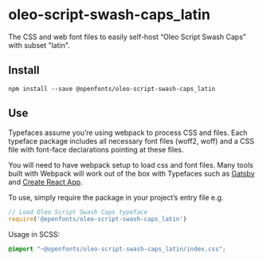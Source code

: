 
# oleo-script-swash-caps_latin

The CSS and web font files to easily self-host “Oleo Script Swash Caps” with subset "latin".

## Install

`npm install --save @openfonts/oleo-script-swash-caps_latin`

## Use

Typefaces assume you’re using webpack to process CSS and files. Each typeface
package includes all necessary font files (woff2, woff) and a CSS file with
font-face declarations pointing at these files.

You will need to have webpack setup to load css and font files. Many tools built
with Webpack will work out of the box with Typefaces such as [Gatsby](https://github.com/gatsbyjs/gatsby)
and [Create React App](https://github.com/facebookincubator/create-react-app).

To use, simply require the package in your project’s entry file e.g.

```javascript
// Load Oleo Script Swash Caps typeface
require('@openfonts/oleo-script-swash-caps_latin')
```

Usage in SCSS:
```scss
@import "~@openfonts/oleo-script-swash-caps_latin/index.css";
```
